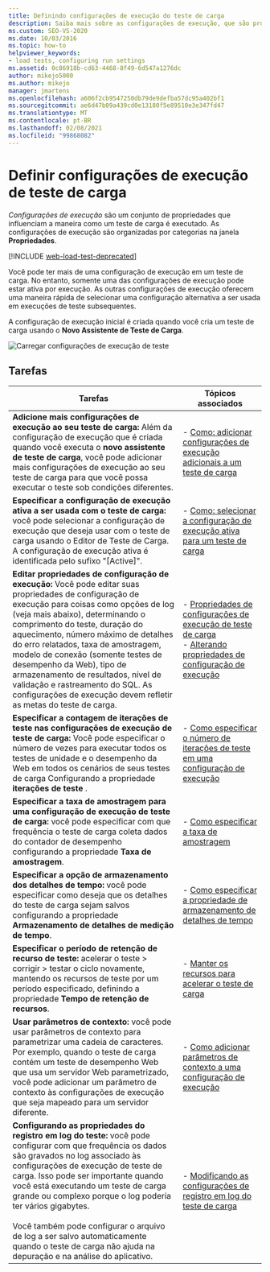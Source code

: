 ```yaml
---
title: Definindo configurações de execução do teste de carga
description: Saiba mais sobre as configurações de execução, que são propriedades que influenciam a maneira como um teste de carga é executado. As configurações de execução são organizadas por categorias na janela Propriedades. 
ms.custom: SEO-VS-2020
ms.date: 10/03/2016
ms.topic: how-to
helpviewer_keywords:
- load tests, configuring run settings
ms.assetid: 0c86918b-cd63-4468-8f49-6d547a1276dc
author: mikejo5000
ms.author: mikejo
manager: jmartens
ms.openlocfilehash: a606f2cb9547250db79de9defba57dc95a402bf1
ms.sourcegitcommit: ae6d47b09a439cd0e13180f5e89510e3e347fd47
ms.translationtype: MT
ms.contentlocale: pt-BR
ms.lasthandoff: 02/08/2021
ms.locfileid: "99868082"
---
```

# <a name="configure-load-test-run-settings"></a>Definir configurações de execução de teste de carga

*Configurações de execução* são um conjunto de propriedades que influenciam a maneira como um teste de carga é executado. As configurações de execução são organizadas por categorias na janela **Propriedades**.

[!INCLUDE [web-load-test-deprecated](includes/web-load-test-deprecated.md)]

Você pode ter mais de uma configuração de execução em um teste de carga. No entanto, somente uma das configurações de execução pode estar ativa por execução. As outras configurações de execução oferecem uma maneira rápida de selecionar uma configuração alternativa a ser usada em execuções de teste subsequentes.

A configuração de execução inicial é criada quando você cria um teste de carga usando o **Novo Assistente de Teste de Carga**.

![Carregar configurações de execução de teste](../test/media/loadtestrunsettings.png)

## <a name="tasks"></a>Tarefas

|Tarefas|Tópicos associados|
|-|-|
|**Adicione mais configurações de execução ao seu teste de carga:** Além da configuração de execução que é criada quando você executa o **novo assistente de teste de carga**, você pode adicionar mais configurações de execução ao seu teste de carga para que você possa executar o teste sob condições diferentes.|-   [Como: adicionar configurações de execução adicionais a um teste de carga](../test/how-to-add-additional-run-settings-to-a-load-test.md)|
|**Especificar a configuração de execução ativa a ser usada com o teste de carga:** você pode selecionar a configuração de execução que deseja usar com o teste de carga usando o Editor de Teste de Carga. A configuração de execução ativa é identificada pelo sufixo "[Active]".|-   [Como: selecionar a configuração de execução ativa para um teste de carga](../test/how-to-select-the-active-run-setting-for-a-load-test.md)|
|**Editar propriedades de configuração de execução:** Você pode editar suas propriedades de configuração de execução para coisas como opções de log (veja mais abaixo), determinando o comprimento do teste, duração do aquecimento, número máximo de detalhes do erro relatados, taxa de amostragem, modelo de conexão (somente testes de desempenho da Web), tipo de armazenamento de resultados, nível de validação e rastreamento do SQL. As configurações de execução devem refletir as metas do teste de carga.|-   [Propriedades de configurações de execução de teste de carga](../test/load-test-run-settings-properties.md)<br />-   [Alterando propriedades de configuração de execução](../test/load-test-run-settings-properties.md#change-run-setting-properties)|
|**Especificar a contagem de iterações de teste nas configurações de execução de teste de carga:** Você pode especificar o número de vezes para executar todos os testes de unidade e o desempenho da Web em todos os cenários de seus testes de carga Configurando a propriedade **iterações de teste** .|-   [Como especificar o número de iterações de teste em uma configuração de execução](../test/how-to-specify-the-number-of-test-iterations-in-a-load-test.md)|
|**Especificar a taxa de amostragem para uma configuração de execução de teste de carga:** você pode especificar com que frequência o teste de carga coleta dados do contador de desempenho configurando a propriedade **Taxa de amostragem**.|-   [Como especificar a taxa de amostragem](../test/how-to-specify-the-sample-rate-for-a-load-test.md)|
|**Especificar a opção de armazenamento dos detalhes de tempo:** você pode especificar como deseja que os detalhes do teste de carga sejam salvos configurando a propriedade **Armazenamento de detalhes de medição de tempo**.|-   [Como especificar a propriedade de armazenamento de detalhes de tempo](../test/how-to-specify-the-timing-details-storage-property-for-a-load-test.md)|
|**Especificar o período de retenção de recurso de teste:** acelerar o teste > corrigir > testar o ciclo novamente, mantendo os recursos de teste por um período especificado, definindo a propriedade **Tempo de retenção de recursos**.|-   [Manter os recursos para acelerar o teste de carga](/azure/devops/test/load-test/getting-started-with-performance-testing?view=vsts&preserve-view=true)|
|**Usar parâmetros de contexto:** você pode usar parâmetros de contexto para parametrizar uma cadeia de caracteres. Por exemplo, quando o teste de carga contém um teste de desempenho Web que usa um servidor Web parametrizado, você pode adicionar um parâmetro de contexto às configurações de execução que seja mapeado para um servidor diferente.|-   [Como adicionar parâmetros de contexto a uma configuração de execução](../test/how-to-add-context-parameters-to-a-load-test-run-setting.md)|
|**Configurando as propriedades do registro em log do teste:** você pode configurar com que frequência os dados são gravados no log associado às configurações de execução de teste de carga. Isso pode ser importante quando você está executando um teste de carga grande ou complexo porque o log poderia ter vários gigabytes.<br /><br /> Você também pode configurar o arquivo de log a ser salvo automaticamente quando o teste de carga não ajuda na depuração e na análise do aplicativo.|-   [Modificando as configurações de registro em log do teste de carga](../test/modify-load-test-logging-settings.md)|